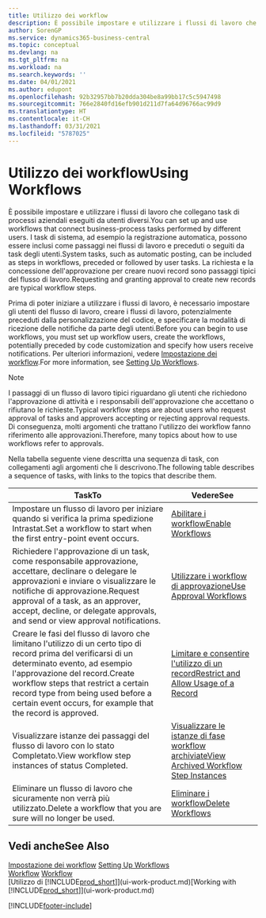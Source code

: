 ```yaml
---
title: Utilizzo dei workflow
description: È possibile impostare e utilizzare i flussi di lavoro che collegano task di processi aziendali eseguiti da utenti diversi. Informazioni sui differenti passaggi da eseguire per iniziare a utilizzare i flussi di lavoro.
author: SorenGP
ms.service: dynamics365-business-central
ms.topic: conceptual
ms.devlang: na
ms.tgt_pltfrm: na
ms.workload: na
ms.search.keywords: ''
ms.date: 04/01/2021
ms.author: edupont
ms.openlocfilehash: 92b32957bb7b20dda304be8a99bb17c5c5947498
ms.sourcegitcommit: 766e2840fd16efb901d211d7fa64d96766ac99d9
ms.translationtype: HT
ms.contentlocale: it-CH
ms.lasthandoff: 03/31/2021
ms.locfileid: "5787025"
---
```

# <a name="using-workflows"></a><span data-ttu-id="c46de-104">Utilizzo dei workflow</span><span class="sxs-lookup"><span data-stu-id="c46de-104">Using Workflows</span></span>
<span data-ttu-id="c46de-105">È possibile impostare e utilizzare i flussi di lavoro che collegano task di processi aziendali eseguiti da utenti diversi.</span><span class="sxs-lookup"><span data-stu-id="c46de-105">You can set up and use workflows that connect business-process tasks performed by different users.</span></span> <span data-ttu-id="c46de-106">I task di sistema, ad esempio la registrazione automatica, possono essere inclusi come passaggi nei flussi di lavoro e preceduti o seguiti da task degli utenti.</span><span class="sxs-lookup"><span data-stu-id="c46de-106">System tasks, such as automatic posting, can be included as steps in workflows, preceded or followed by user tasks.</span></span> <span data-ttu-id="c46de-107">La richiesta e la concessione dell'approvazione per creare nuovi record sono passaggi tipici del flusso di lavoro.</span><span class="sxs-lookup"><span data-stu-id="c46de-107">Requesting and granting approval to create new records are typical workflow steps.</span></span>  

 <span data-ttu-id="c46de-108">Prima di poter iniziare a utilizzare i flussi di lavoro, è necessario impostare gli utenti del flusso di lavoro, creare i flussi di lavoro, potenzialmente preceduti dalla personalizzazione del codice, e specificare la modalità di ricezione delle notifiche da parte degli utenti.</span><span class="sxs-lookup"><span data-stu-id="c46de-108">Before you can begin to use workflows, you must set up workflow users, create the workflows, potentially preceded by code customization and specify how users receive notifications.</span></span> <span data-ttu-id="c46de-109">Per ulteriori informazioni, vedere [Impostazione dei workflow](across-set-up-workflows.md).</span><span class="sxs-lookup"><span data-stu-id="c46de-109">For more information, see [Setting Up Workflows](across-set-up-workflows.md).</span></span>  

> [!NOTE]  
>  <span data-ttu-id="c46de-110">I passaggi di un flusso di lavoro tipici riguardano gli utenti che richiedono l'approvazione di attività e i responsabili dell'approvazione che accettano o rifiutano le richieste.</span><span class="sxs-lookup"><span data-stu-id="c46de-110">Typical workflow steps are about users who request approval of tasks and approvers accepting or rejecting approval requests.</span></span> <span data-ttu-id="c46de-111">Di conseguenza, molti argomenti che trattano l'utilizzo dei workflow fanno riferimento alle approvazioni.</span><span class="sxs-lookup"><span data-stu-id="c46de-111">Therefore, many topics about how to use workflows refer to approvals.</span></span>  

 <span data-ttu-id="c46de-112">Nella tabella seguente viene descritta una sequenza di task, con collegamenti agli argomenti che li descrivono.</span><span class="sxs-lookup"><span data-stu-id="c46de-112">The following table describes a sequence of tasks, with links to the topics that describe them.</span></span>  

|<span data-ttu-id="c46de-113">**Task**</span><span class="sxs-lookup"><span data-stu-id="c46de-113">**To**</span></span>|<span data-ttu-id="c46de-114">**Vedere**</span><span class="sxs-lookup"><span data-stu-id="c46de-114">**See**</span></span>|  
|------------|-------------|  
|<span data-ttu-id="c46de-115">Impostare un flusso di lavoro per iniziare quando si verifica la prima spedizione Intrastat.</span><span class="sxs-lookup"><span data-stu-id="c46de-115">Set a workflow to start when the first entry-point event occurs.</span></span>|[<span data-ttu-id="c46de-116">Abilitare i workflow</span><span class="sxs-lookup"><span data-stu-id="c46de-116">Enable Workflows</span></span>](across-how-to-enable-workflows.md)|  
|<span data-ttu-id="c46de-117">Richiedere l'approvazione di un task, come responsabile approvazione, accettare, declinare o delegare le approvazioni e inviare o visualizzare le notifiche di approvazione.</span><span class="sxs-lookup"><span data-stu-id="c46de-117">Request approval of a task, as an approver, accept, decline, or delegate approvals, and send or view approval notifications.</span></span>|[<span data-ttu-id="c46de-118">Utilizzare i workflow di approvazione</span><span class="sxs-lookup"><span data-stu-id="c46de-118">Use Approval Workflows</span></span>](across-how-use-approval-workflows.md)|  
|<span data-ttu-id="c46de-119">Creare le fasi del flusso di lavoro che limitano l'utilizzo di un certo tipo di record prima del verificarsi di un determinato evento, ad esempio l'approvazione del record.</span><span class="sxs-lookup"><span data-stu-id="c46de-119">Create workflow steps that restrict a certain record type from being used before a certain event occurs, for example that the record is approved.</span></span>|[<span data-ttu-id="c46de-120">Limitare e consentire l'utilizzo di un record</span><span class="sxs-lookup"><span data-stu-id="c46de-120">Restrict and Allow Usage of a Record</span></span>](across-how-to-restrict-and-allow-usage-of-a-record.md)|  
|<span data-ttu-id="c46de-121">Visualizzare istanze dei passaggi del flusso di lavoro con lo stato Completato.</span><span class="sxs-lookup"><span data-stu-id="c46de-121">View workflow step instances of status Completed.</span></span>|[<span data-ttu-id="c46de-122">Visualizzare le istanze di fase workflow archiviate</span><span class="sxs-lookup"><span data-stu-id="c46de-122">View Archived Workflow Step Instances</span></span>](across-how-to-view-archived-workflow-step-instances.md)|  
|<span data-ttu-id="c46de-123">Eliminare un flusso di lavoro che sicuramente non verrà più utilizzato.</span><span class="sxs-lookup"><span data-stu-id="c46de-123">Delete a workflow that you are sure will no longer be used.</span></span>|[<span data-ttu-id="c46de-124">Eliminare i workflow</span><span class="sxs-lookup"><span data-stu-id="c46de-124">Delete Workflows</span></span>](across-how-to-delete-workflows.md)|  

## <a name="see-also"></a><span data-ttu-id="c46de-125">Vedi anche</span><span class="sxs-lookup"><span data-stu-id="c46de-125">See Also</span></span>  
<span data-ttu-id="c46de-126">[Impostazione dei workflow](across-set-up-workflows.md) </span><span class="sxs-lookup"><span data-stu-id="c46de-126">[Setting Up Workflows](across-set-up-workflows.md) </span></span>  
<span data-ttu-id="c46de-127">[Workflow](across-workflow.md) </span><span class="sxs-lookup"><span data-stu-id="c46de-127">[Workflow](across-workflow.md) </span></span>  
<span data-ttu-id="c46de-128">[Utilizzo di [!INCLUDE[prod_short](includes/prod_short.md)]](ui-work-product.md)</span><span class="sxs-lookup"><span data-stu-id="c46de-128">[Working with [!INCLUDE[prod_short](includes/prod_short.md)]](ui-work-product.md)</span></span>


[!INCLUDE[footer-include](includes/footer-banner.md)]